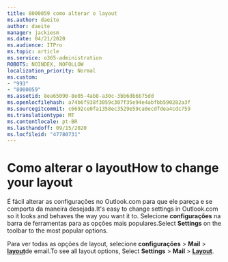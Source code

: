 ```yaml
---
title: 8000059 como alterar o layout
ms.author: daeite
author: daeite
manager: jackiesm
ms.date: 04/21/2020
ms.audience: ITPro
ms.topic: article
ms.service: o365-administration
ROBOTS: NOINDEX, NOFOLLOW
localization_priority: Normal
ms.custom:
- "993"
- "8000059"
ms.assetid: 8ea65090-8e05-4ab8-a30c-3bb6db6b75dd
ms.openlocfilehash: a74b6f938f3059c307f35e94e4abfbb590282a3f
ms.sourcegitcommit: c6692ce0fa1358ec3529e59ca0ecdfdea4cdc759
ms.translationtype: MT
ms.contentlocale: pt-BR
ms.lasthandoff: 09/15/2020
ms.locfileid: "47780731"
---
```

# <a name="how-to-change-your-layout"></a><span data-ttu-id="b79b1-102">Como alterar o layout</span><span class="sxs-lookup"><span data-stu-id="b79b1-102">How to change your layout</span></span>

<span data-ttu-id="b79b1-103">É fácil alterar as configurações no Outlook.com para que ele pareça e se comporta da maneira desejada.</span><span class="sxs-lookup"><span data-stu-id="b79b1-103">It's easy to change settings in Outlook.com so it looks and behaves the way you want it to.</span></span> <span data-ttu-id="b79b1-104">Selecione **configurações** na barra de ferramentas para as opções mais populares.</span><span class="sxs-lookup"><span data-stu-id="b79b1-104">Select **Settings** on the toolbar to the most popular options.</span></span>

<span data-ttu-id="b79b1-105">Para ver todas as opções de layout, selecione **configurações**  >  **Mail**  >  [**layout**](https://outlook.live.com/mail/options/mail/layout)de email.</span><span class="sxs-lookup"><span data-stu-id="b79b1-105">To see all layout options, Select **Settings** > **Mail** > [**Layout**](https://outlook.live.com/mail/options/mail/layout).</span></span>
  